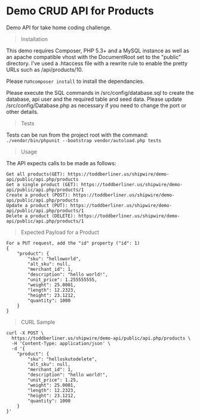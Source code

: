 # Demo CRUD API for Products #
Demo API for take home coding challenge.

> Installation

This demo requires Composer, PHP 5.3+ and a MySQL instance as well as an apache compatible vhost with the DocumentRoot set to the "public" directory. I've used a .htaccess file with a rewrite rule to enable the pretty URLs such as /api/products/10. 

Please run```composer install``` to install the dependancies.

Please execute the SQL commands in /src/config/database.sql to create the database, api user and the required table and seed data. Please update /src/config/Database.php as necessary if you need to change the port or other details.

> Tests

Tests can be run from the project root with the command:  
```./vendor/bin/phpunit --bootstrap vendor/autoload.php tests```

> Usage

The API expects calls to be made as follows:
```
Get all products(GET): https://toddberliner.us/shipwire/demo-api/public/api.php/products
Get a single product (GET): https://toddberliner.us/shipwire/demo-api/public/api.php/products/1
Create a product (POST): https://toddberliner.us/shipwire/demo-api/public/api.php/products
Update a product (PUT): https://toddberliner.us/shipwire/demo-api/public/api.php/products/1
Delete a product (DELETE): https://toddberliner.us/shipwire/demo-api/public/api.php/products/1
```

> Expected Payload for a Product
```
For a PUT request, add the "id" property ("id": 1)
{
	"product": {
		"sku": "helloworld",
		"alt_sku": null,
		"merchant_id": 1,
		"description": "hello world!",
		"unit_price": 1.255555555,
		"weight": 25.0001,
		"length": 12.2323,
		"height": 23.1212,
		"quantity": 1000
	}
}
```

> CURL Sample
```
curl -X POST \
  https://toddberliner.us/shipwire/demo-api/public/api.php/products \
  -H 'Content-Type: application/json' \
  -d '{
	"product": {
		"sku": "helloskutodelete",
		"alt_sku": null,
		"merchant_id": 1,
		"description": "hello world!",
		"unit_price": 1.25,
		"weight": 25.0001,
		"length": 12.2323,
		"height": 23.1212,
		"quantity": 1000
	}
}'
```
